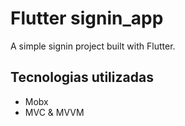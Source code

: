 # Flutter signin_app

A simple signin project built with Flutter.

## Tecnologias utilizadas

- Mobx
- MVC & MVVM
